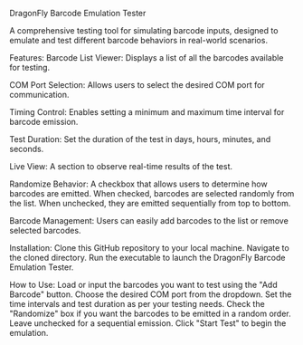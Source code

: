 DragonFly Barcode Emulation Tester

A comprehensive testing tool for simulating barcode inputs, designed to emulate and test different barcode behaviors in real-world scenarios.

Features:
Barcode List Viewer: Displays a list of all the barcodes available for testing.

COM Port Selection: Allows users to select the desired COM port for communication.

Timing Control: Enables setting a minimum and maximum time interval for barcode emission.

Test Duration: Set the duration of the test in days, hours, minutes, and seconds.

Live View: A section to observe real-time results of the test.

Randomize Behavior: A checkbox that allows users to determine how barcodes are emitted. When checked, barcodes are selected randomly from the list. When unchecked, they are emitted sequentially from top to bottom.

Barcode Management: Users can easily add barcodes to the list or remove selected barcodes.

Installation:
Clone this GitHub repository to your local machine.
Navigate to the cloned directory.
Run the executable to launch the DragonFly Barcode Emulation Tester.

How to Use:
Load or input the barcodes you want to test using the "Add Barcode" button.
Choose the desired COM port from the dropdown.
Set the time intervals and test duration as per your testing needs.
Check the "Randomize" box if you want the barcodes to be emitted in a random order. Leave unchecked for a sequential emission.
Click "Start Test" to begin the emulation.
